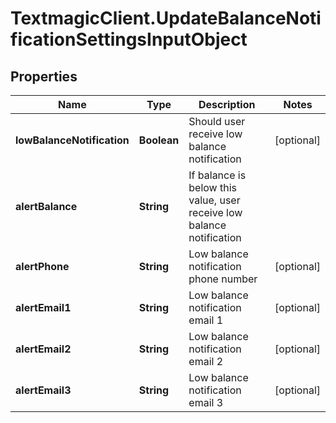 # TextmagicClient.UpdateBalanceNotificationSettingsInputObject

## Properties
Name | Type | Description | Notes
------------ | ------------- | ------------- | -------------
**lowBalanceNotification** | **Boolean** | Should user receive low balance notification | [optional] 
**alertBalance** | **String** | If balance is below this value, user receive low balance notification | 
**alertPhone** | **String** | Low balance notification phone number | [optional] 
**alertEmail1** | **String** | Low balance notification email 1 | [optional] 
**alertEmail2** | **String** | Low balance notification email 2 | [optional] 
**alertEmail3** | **String** | Low balance notification email 3 | [optional] 


